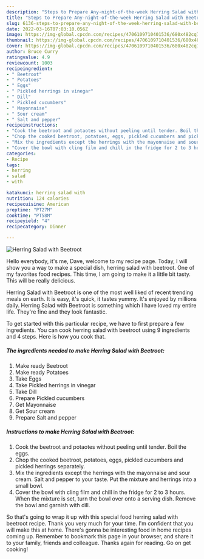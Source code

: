 ```yaml
---
description: "Steps to Prepare Any-night-of-the-week Herring Salad with Beetroot"
title: "Steps to Prepare Any-night-of-the-week Herring Salad with Beetroot"
slug: 6136-steps-to-prepare-any-night-of-the-week-herring-salad-with-beetroot
date: 2022-03-16T07:03:10.056Z
image: https://img-global.cpcdn.com/recipes/4706109710401536/680x482cq70/herring-salad-with-beetroot-recipe-main-photo.jpg
thumbnail: https://img-global.cpcdn.com/recipes/4706109710401536/680x482cq70/herring-salad-with-beetroot-recipe-main-photo.jpg
cover: https://img-global.cpcdn.com/recipes/4706109710401536/680x482cq70/herring-salad-with-beetroot-recipe-main-photo.jpg
author: Bruce Curry
ratingvalue: 4.9
reviewcount: 1003
recipeingredient:
- " Beetroot"
- " Potatoes"
- " Eggs"
- " Pickled herrings in vinegar"
- " Dill"
- " Pickled cucumbers"
- " Mayonnaise"
- " Sour cream"
- " Salt and pepper"
recipeinstructions:
- "Cook the beetroot and potaotes without peeling until tender. Boil the eggs."
- "Chop the cooked beetroot, potatoes, eggs, pickled cucumbers and pickled herrings separately."
- "Mix the ingredients except the herrings with the mayonnaise and sour cream. Salt and pepper to your taste. Put the mixture and herrings into a small bowl."
- "Cover the bowl with cling film and chill in the fridge for 2 to 3 hours. When the mixture is set, turn the bowl over onto a serving dish. Remove the bowl and garnish with dill."
categories:
- Recipe
tags:
- herring
- salad
- with

katakunci: herring salad with 
nutrition: 124 calories
recipecuisine: American
preptime: "PT27M"
cooktime: "PT58M"
recipeyield: "4"
recipecategory: Dinner

---
```



![Herring Salad with Beetroot](https://img-global.cpcdn.com/recipes/4706109710401536/680x482cq70/herring-salad-with-beetroot-recipe-main-photo.jpg)

Hello everybody, it's me, Dave, welcome to my recipe page. Today, I will show you a way to make a special dish, herring salad with beetroot. One of my favorites food recipes. This time, I am going to make it a little bit tasty. This will be really delicious.

Herring Salad with Beetroot is one of the most well liked of recent trending meals on earth. It is easy, it's quick, it tastes yummy. It's enjoyed by millions daily. Herring Salad with Beetroot is something which I have loved my entire life. They're fine and they look fantastic.




To get started with this particular recipe, we have to first prepare a few ingredients. You can cook herring salad with beetroot using 9 ingredients and 4 steps. Here is how you cook that.

<!--inarticleads1-->

##### The ingredients needed to make Herring Salad with Beetroot:

1. Make ready  Beetroot
1. Make ready  Potatoes
1. Take  Eggs
1. Take  Pickled herrings in vinegar
1. Take  Dill
1. Prepare  Pickled cucumbers
1. Get  Mayonnaise
1. Get  Sour cream
1. Prepare  Salt and pepper




<!--inarticleads2-->

##### Instructions to make Herring Salad with Beetroot:

1. Cook the beetroot and potaotes without peeling until tender. Boil the eggs.
1. Chop the cooked beetroot, potatoes, eggs, pickled cucumbers and pickled herrings separately.
1. Mix the ingredients except the herrings with the mayonnaise and sour cream. Salt and pepper to your taste. Put the mixture and herrings into a small bowl.
1. Cover the bowl with cling film and chill in the fridge for 2 to 3 hours. When the mixture is set, turn the bowl over onto a serving dish. Remove the bowl and garnish with dill.




So that's going to wrap it up with this special food herring salad with beetroot recipe. Thank you very much for your time. I'm confident that you will make this at home. There's gonna be interesting food in home recipes coming up. Remember to bookmark this page in your browser, and share it to your family, friends and colleague. Thanks again for reading. Go on get cooking!
